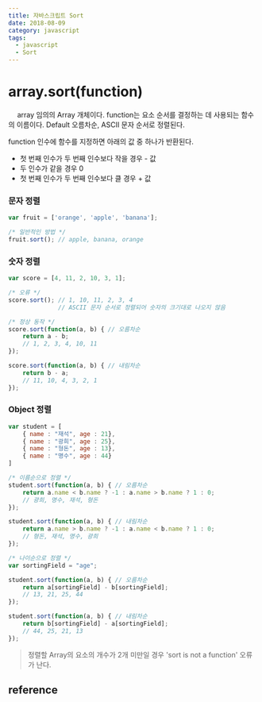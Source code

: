 ```yaml
---
title: 자바스크립트 Sort
date: 2018-08-09
category: javascript
tags:
  - javascript
  - Sort
---
```

# array.sort(function)
　
array 임의의 Array 개체이다. function는 요소 순서를 결정하는 데 사용되는 함수의 이름이다. Default 오름차순, ASCII 문자 순서로 정렬된다.

function 인수에 함수를 지정하면 아래의 값 중 하나가 반환된다.


* 첫 번째 인수가 두 번째 인수보다 작을 경우 - 값
* 두 인수가 같을 경우 0
* 첫 번째 인수가 두 번째 인수보다 클 경우 + 값

### 문자 정렬

```javascript
var fruit = ['orange', 'apple', 'banana'];

/* 일반적인 방법 */
fruit.sort(); // apple, banana, orange
```

### 숫자 정렬

```javascript
var score = [4, 11, 2, 10, 3, 1];

/* 오류 */
score.sort(); // 1, 10, 11, 2, 3, 4
              // ASCII 문자 순서로 정렬되어 숫자의 크기대로 나오지 않음

/* 정상 동작 */
score.sort(function(a, b) { // 오름차순
    return a - b;
    // 1, 2, 3, 4, 10, 11
});

score.sort(function(a, b) { // 내림차순
    return b - a;
    // 11, 10, 4, 3, 2, 1
});
```

### Object 정렬

```javascript
var student = [
    { name : "재석", age : 21},
    { name : "광희", age : 25},
    { name : "형돈", age : 13},
    { name : "명수", age : 44}
]

/* 이름순으로 정렬 */
student.sort(function(a, b) { // 오름차순
    return a.name < b.name ? -1 : a.name > b.name ? 1 : 0;
    // 광희, 명수, 재석, 형돈
});

student.sort(function(a, b) { // 내림차순
    return a.name > b.name ? -1 : a.name < b.name ? 1 : 0;
    // 형돈, 재석, 명수, 광희
});

/* 나이순으로 정렬 */
var sortingField = "age";

student.sort(function(a, b) { // 오름차순
    return a[sortingField] - b[sortingField];
    // 13, 21, 25, 44
});

student.sort(function(a, b) { // 내림차순
    return b[sortingField] - a[sortingField];
    // 44, 25, 21, 13
});
```

> 정렬할 Array의 요소의 개수가 2개 미만일 경우 'sort is not a function' 오류가 난다.




## reference
